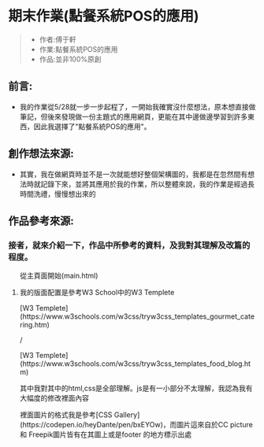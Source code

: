 # 期末作業(點餐系統POS的應用)
>* 作者:傅于軒
>* 作業:點餐系統POS的應用
>* 作品:並非100%原創
## 前言:
* 我的作業從5/28就一步一步起程了，一開始我確實沒什麼想法，原本想直接做筆記，但後來發現做一份主題式的應用網頁，更能在其中邊做邊學習到許多東西，因此我選擇了"點餐系統POS的應用"。
## 創作想法來源:
* 其實，我在做網頁時並不是一次就能想好整個架構圖的，我都是在忽然間有想法時就記錄下來，並將其應用於我的作業，所以整體來說，我的作業是經過長時間洗禮，慢慢想出來的
## 作品參考來源:
### 接者，就來介紹一下，作品中所參考的資料，及我對其理解及改篇的程度。
<ol>
  <p>從主頁面開始(main.html)</p>
  <li>我的版面配置是參考W3 School中的W3 Templete<p> [W3 Templete](https://www.w3schools.com/w3css/tryw3css_templates_gourmet_catering.htm)</p> /<p>
    [W3 Templete](https://www.w3schools.com/w3css/tryw3css_templates_food_blog.htm)</p></li>
  <p>其中我對其中的html,css是全部理解。js是有一小部分不太理解，我認為我有大幅度的修改裡面內容</p>
  <p>裡面圖片的格式我是參考[CSS Gallery](https://codepen.io/heyDante/pen/bxEYOw)，而圖片這來自於CC picture 和 Freepik圖片皆有在其圖上或是footer 的地方標示出處</p>
 
